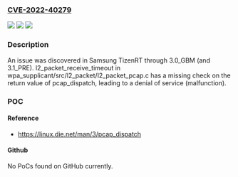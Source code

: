 ### [CVE-2022-40279](https://cve.mitre.org/cgi-bin/cvename.cgi?name=CVE-2022-40279)
![](https://img.shields.io/static/v1?label=Product&message=n%2Fa&color=blue)
![](https://img.shields.io/static/v1?label=Version&message=n%2Fa&color=blue)
![](https://img.shields.io/static/v1?label=Vulnerability&message=n%2Fa&color=brighgreen)

### Description

An issue was discovered in Samsung TizenRT through 3.0_GBM (and 3.1_PRE). l2_packet_receive_timeout in wpa_supplicant/src/l2_packet/l2_packet_pcap.c has a missing check on the return value of pcap_dispatch, leading to a denial of service (malfunction).

### POC

#### Reference
- https://linux.die.net/man/3/pcap_dispatch

#### Github
No PoCs found on GitHub currently.

